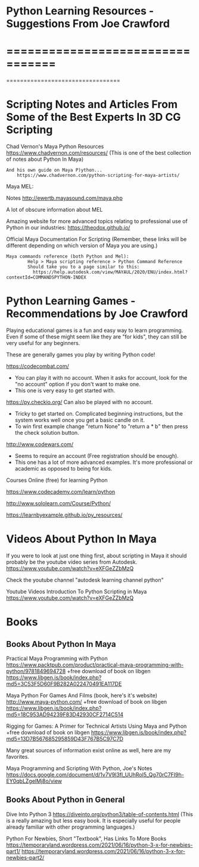 Python Learning Resources - Suggestions From Joe Crawford
================================================================

=================================
=================================
=================================


Scripting Notes and Articles From Some of the Best Experts In 3D CG Scripting
=====================================================================
Chad Vernon's Maya Python Resources
    https://www.chadvernon.com/resources/
    (This is one of the best collection of notes about Python In Maya)

    And his own guide on Maya P)ython...
        https://www.chadvernon.com/python-scripting-for-maya-artists/


Maya MEL:

Notes http://ewertb.mayasound.com/maya.php

A lot of obscure information about MEL


Amazing website for more advanced topics relating to professional use of Python in our industries:
https://theodox.github.io/


Official Maya Documentation For Scripting
(Remember, these links will be different depending on which version of Maya you are using.)

    Maya commands reference (both Python and Mel):
            Help > Maya scripting reference > Python Command Reference
            Should take you to a page similar to this:
              https://help.autodesk.com/view/MAYAUL/2020/ENU/index.html?contextId=COMMANDSPYTHON-INDEX




Python Learning Games - Recommendations by Joe Crawford
==============================================================

Playing educational games is a fun and easy way to learn programming.
Even if some of these might seem like they are "for kids", they can still be very useful for any beginners. 

These are generally games you play by writing Python code!

https://codecombat.com/
  - You can play it with no account. When it asks for account, look for the "no account" option if you don't want to make one.
  - This one is very easy to get started with. 

https://py.checkio.org/   Can also be played with no account.
  - Tricky to get started on.  Complicated beginning instructions, but the system works well once you get a basic candle on it.
  - To win first example change "return None"  to "return a * b"  then press the check solution button.

http://www.codewars.com/
  - Seems to require an account (Free registration should be enough).
  - This one has a lot of more advanced examples. It's more professional or academic as opposed to being for kids.


Courses Online (free) for learning Python

https://www.codecademy.com/learn/python

http://www.sololearn.com/Course/Python/

https://learnbyexample.github.io/py_resources/






Videos About Python In Maya
===================================

If you were to look at just one thing first, about scripting in Maya
it should probably be the youtube video series from Autodesk.
https://www.youtube.com/watch?v=eXFGeZZbMzQ


Check the youtube channel
"autodesk learning channel python"


Youtube Videos
Introduction To Python Scripting in Maya
https://www.youtube.com/watch?v=eXFGeZZbMzQ






Books
======================




Books About Python In Maya
---------------------------------

Practical Maya Programming with Python
https://www.packtpub.com/product/practical-maya-programming-with-python/9781849694728
+free download of book on libgen https://www.libgen.is/book/index.php?md5=3C53F5D60F9B282A022470491EA117DE

Maya Python For Games And Films  (book, here's it's website)
http://www.maya-python.com/
+free download of book on libgen  https://www.libgen.is/book/index.php?md5=18C953AD94239F83D42930CF2714C514

Rigging for Games: A Primer for Technical Artists Using Maya and Python
+free download of book on libgen  https://www.libgen.is/book/index.php?md5=13D7B567685295859D43F767B5C97C7D


Many great sources of information exist online as well, here are my favorites.

Maya Programming and Scripting With Python, Joe's Notes
https://docs.google.com/document/d/1v7V9l3fl_UUhRol5_Qg70rC7FI9h-EY0qbLZgelMj8o/view





Books About Python in General
-------------------------------

Dive Into Python 3
https://diveinto.org/python3/table-of-contents.html
(This is a really amazing but less easy book.
It is especially useful for people already familiar with other programming languages.)


Python For Newbies,  Short "Textbook", Has Links To More Books
https://temporaryland.wordpress.com/2021/06/16/python-3-x-for-newbies-part1/
https://temporaryland.wordpress.com/2021/06/16/python-3-x-for-newbies-part2/






